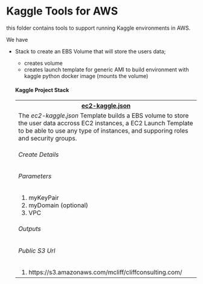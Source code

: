 # Kaggle Tools for AWS

this folder contains tools to support running Kaggle environments in AWS.


We have

- Stack to create an EBS Volume that will store the users data;
  - creates volume
  - creates launch template for generic AMI to build environment with kaggle python docker image (mounts the volume)



  #### Kaggle Project Stack
  <table width="100%">
  <tr><th><a href="#">ec2-kaggle.json</a></th></tr>
  <tr><td>
  The <i>ec2-kaggle.json</i> Template builds
  a EBS volume to store the user data accross EC2 instances,
  a EC2 Launch Template to be able to use any type of instances,
  and supporing roles and security groups.

  <h6>Create Details</h6>
  <h6>Parameters</h6>
  <ol>
  <li>myKeyPair</li>
  <li>myDomain (optional)</li>
  <li>VPC</li>
  </ol>
  <h6>Outputs</h6>
  <h6>Public S3 Url</h6>
  <ol><li>https://s3.amazonaws.com/mcliff/cliffconsulting.com/</li></ol>

  </td></tr>
  </table>

